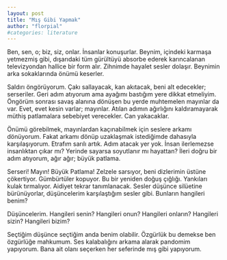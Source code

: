 ```yaml
---
layout: post
title: "Mış Gibi Yapmak"
author: "florpial"
#categories: literature
---
```


Ben, sen, o; biz, siz, onlar. İnsanlar konuşurlar. Beynim, içindeki karmaşa yetmezmiş gibi,
dışarıdaki tüm gürültüyü absorbe ederek karıncalanan televizyondan hallice bir form alır.
Zihnimde hayalet sesler dolaşır. Beynimin arka sokaklarında önümü keserler. 

Saldırı öngörüyorum. Çakı sallayacak, kan akıtacak, beni alt edecekler; serseriler. 
Geri adım atıyorum ama ayağımı bastığım yere dikkat etmeliyim. Öngörüm sonrası savaş alanına dönüşen
bu yerde muhtemelen mayınlar da var. Evet, evet kesin varlar; mayınlar. Atılan adımın ağırlığını 
kaldıramayarak müthiş patlamalara sebebiyet verecekler. Can yakacaklar.

Önümü görebilmek, mayınlardan kaçınabilmek için seslere arkamı dönüyorum. Fakat arkamı dönüp 
uzaklaşmak istediğimde dahasıyla karşılaşıyorum. Etrafım sarılı artık. Adım atacak yer yok. 
İnsan ilerlemezse insanlıktan çıkar mı? Yerinde sayarsa soyutlanır mı hayattan? İleri doğru bir adım atıyorum,
ağır ağır; büyük patlama.

Serseri! Mayın! Büyük Patlama! Zelzele sarsıyor, beni dizlerimin üstüne çökertiyor. Gümbürtüler 
kopuyor. Bu bir yeniden doğuş çığlığı. Yankıları kulak tırmalıyor. Aidiyet tekrar tanımlanacak.
Sesler düşünce silüetine bürünüyorlar, düşüncelerim karşılaştığım sesler gibi. Bunların hangileri 
benim?

Düşüncelerim. Hangileri senin? Hangileri onun? Hangileri onların? Hangileri sizin? Hangileri bizim?

Seçtiğim düşünce seçtiğim anda benim olabilir. Özgürlük bu demekse ben özgürlüğe mahkumum. Ses 
kalabalığını arkama alarak pandomim yapıyorum. Bana ait olanı seçerken her seferinde mış gibi yapıyorum.
